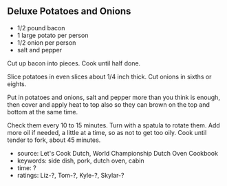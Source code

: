 Deluxe Potatoes and Onions
--------------------------

- 1/2 pound bacon
- 1 large potato per person
- 1/2 onion per person
- salt and pepper

Cut up bacon into pieces.  Cook until half done.

Slice potatoes in even slices about 1/4 inch thick.  Cut onions in
sixths or eights.

Put in potatoes and onions, salt and pepper more than you think is
enough, then cover and apply heat to top also so they can brown on the
top and bottom at the same time.

Check them every 10 to 15 minutes.  Turn with a spatula to rotate
them.  Add more oil if needed, a little at a time, so as not to get
too oily.  Cook until tender to fork, about 45 minutes.

- source: Let's Cook Dutch, World Championship Dutch Oven Cookbook
- keywords: side dish, pork, dutch oven, cabin
- time: ?
- ratings: Liz-?, Tom-?, Kyle-?, Skylar-?

